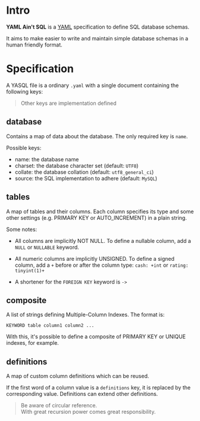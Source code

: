 # Intro

**YAML Ain't SQL** is a [YAML] specification to define SQL database schemas.

It aims to make easier to write and maintain simple database schemas in a human
friendly format.


# Specification

A YASQL file is a ordinary `.yaml` with a single document containing the
following keys:

> Other keys are implementation defined


## database

Contains a map of data about the database. The only required key is `name`.

Possible keys:

- name: the database name
- charset: the database character set (default: `UTF8`)
- collate: the database collation (default: `utf8_general_ci`)
- source: the SQL implementation to adhere (default: `MySQL`)


## tables

A map of tables and their columns. Each column specifies its type and some other
settings (e.g. PRIMARY KEY or AUTO_INCREMENT) in a plain string.

Some notes:

- All columns are implicitly NOT NULL. To define a nullable column, add a `NULL`
  or `NULLABLE` keyword.

- All numeric columns are implicitly UNSIGNED. To define a signed column, add a
  `+` before or after the column type: `cash: +int` or `rating: tinyint(1)+`

- A shortener for the `FOREIGN KEY` keyword is `->`


## composite

A list of strings defining Multiple-Column Indexes. The format is:

`KEYWORD table column1 column2 ...`

With this, it's possible to define a composite of PRIMARY KEY or UNIQUE indexes,
for example.


## definitions

A map of custom column definitions which can be reused.

If the first word of a column value is a `definitions` key, it is replaced by
the corresponding value. Definitions can extend other definitions.

> Be aware of circular reference.  
> With great recursion power comes great responsibility.


[YAML]: http://yaml.org/
